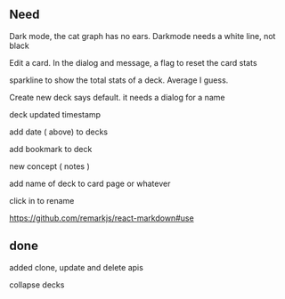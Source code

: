 

Need
------------------
Dark mode, the cat graph has no ears.  Darkmode needs a white line, not black

Edit a card.  In the dialog and message, a flag to reset the card stats

sparkline to show the total stats of a deck. Average I guess.

Create new deck says default.  it needs a dialog for a name

deck updated timestamp

add date ( above) to decks

add bookmark to deck


new concept  ( notes )

add name of deck to card page or whatever

click in to rename

https://github.com/remarkjs/react-markdown#use


done
-----------------
added clone, update and delete apis

collapse decks


